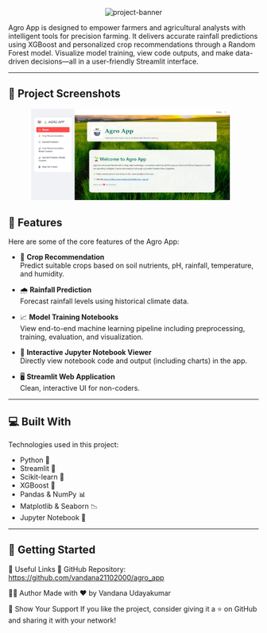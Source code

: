 

<p align="center">
  <img src="https://socialify.git.ci/vandana21102000/agro_app/image?description=1&font=Jost&language=1&name=1&owner=1&pattern=Floating%20Cogs&stargazers=1&theme=Light" alt="project-banner">
</p>

<p id="description">
Agro App is designed to empower farmers and agricultural analysts with intelligent tools for precision farming. It delivers accurate rainfall predictions using XGBoost and personalized crop recommendations through a Random Forest model. Visualize model training, view code outputs, and make data-driven decisions—all in a user-friendly Streamlit interface.
</p>

---

## 📸 Project Screenshots


<p align="center">
  <img src="screenshot.png" alt="Screenshot 1" width="400"/>
  &nbsp;&nbsp;
</p>


## 🧠 Features

Here are some of the core features of the Agro App:

- 🌾 **Crop Recommendation**  
  Predict suitable crops based on soil nutrients, pH, rainfall, temperature, and humidity.

- 🌧️ **Rainfall Prediction**  
  Forecast rainfall levels using historical climate data.

- 📈 **Model Training Notebooks**  
  View end-to-end machine learning pipeline including preprocessing, training, evaluation, and visualization.

- 🧪 **Interactive Jupyter Notebook Viewer**  
  Directly view notebook code and output (including charts) in the app.

- 🖥️ **Streamlit Web Application**  
  Clean, interactive UI for non-coders.

---

## 💻 Built With

Technologies used in this project:

- Python 🐍
- Streamlit 🎈
- Scikit-learn 🤖
- XGBoost 🌿
- Pandas & NumPy 📊
- Matplotlib & Seaborn 📉
- Jupyter Notebook 📓

---

## 🚀 Getting Started

🔗 Useful Links
📂 GitHub Repository: https://github.com/vandana21102000/agro_app

👩‍💻 Author
Made with ❤️ by Vandana Udayakumar


🌟 Show Your Support
If you like the project, consider giving it a ⭐ on GitHub and sharing it with your network!
